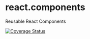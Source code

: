 # react.components
Reusable React Components

[![Coverage Status](https://coveralls.io/repos/github/ohyde/react.components/badge.svg?branch=master)](https://coveralls.io/github/ohyde/react.components?branch=master)
